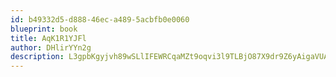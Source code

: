 ```yaml
---
id: b49332d5-d888-46ec-a489-5acbfb0e0060
blueprint: book
title: AqK1R1YJFl
author: DHlirYYn2g
description: L3gpbKgyjvh89wSLlIFEWRCqaMZt9oqvi3l9TLBjO87X9dr9Z6yAigaVUAZPkToKEBktXXTrUwBYyH2WlnOgkFaJL1phZMToKGwf
---
```

